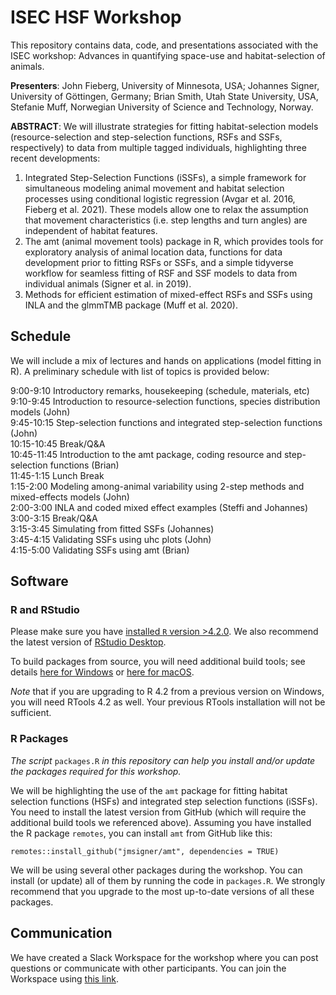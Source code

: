 # ISEC HSF Workshop
This repository contains data, code, and presentations associated with the ISEC workshop: Advances in quantifying space-use and habitat-selection of animals.

**Presenters**: John Fieberg, University of Minnesota, USA; Johannes Signer, University of Göttingen, Germany; Brian Smith, Utah State University, USA, Stefanie Muff, Norwegian University of Science and Technology, Norway.
 
**ABSTRACT**:
We will illustrate strategies for fitting habitat-selection models (resource-selection and step-selection functions, RSFs and SSFs, respectively) to data from multiple tagged individuals, highlighting three recent developments:
1. Integrated Step-Selection Functions (iSSFs), a simple framework for simultaneous modeling animal movement and habitat selection processes using conditional logistic regression (Avgar et al. 2016, Fieberg et al. 2021). These models allow one to relax the assumption that movement characteristics (i.e. step lengths and turn angles) are independent of habitat features.
2. The amt (animal movement tools) package in R, which provides tools for exploratory analysis of animal location data, functions for data development prior to fitting RSFs or SSFs, and a simple tidyverse workflow for seamless fitting of RSF and SSF models to data from individual animals (Signer et al. in 2019).
3. Methods for efficient estimation of mixed-effect RSFs and SSFs using INLA and the glmmTMB package (Muff et al. 2020).

## Schedule

We will include a mix of lectures and hands on applications (model fitting in R). A preliminary schedule with list of topics is provided below:

9:00-9:10 Introductory remarks, housekeeping (schedule, materials, etc)    
9:10-9:45 Introduction to resource-selection functions, species distribution models (John)  
9:45-10:15 Step-selection functions and integrated step-selection functions (John)   
10:15-10:45 Break/Q&A   
10:45-11:45 Introduction to the amt package, coding resource and step-selection functions (Brian)    
11:45-1:15 Lunch Break   
1:15-2:00 Modeling among-animal variability using 2-step methods and mixed-effects models (John)   
2:00-3:00 INLA and coded mixed effect examples (Steffi and Johannes)   
3:00-3:15 Break/Q&A   
3:15-3:45 Simulating from fitted SSFs (Johannes)   
3:45-4:15 Validating SSFs using uhc plots (John)   
4:15-5:00 Validating SSFs using amt (Brian)


## Software

### R and RStudio

Please make sure you have [installed `R` version >4.2.0](https://cran.r-project.org/). We also recommend the latest version of [RStudio Desktop](https://www.rstudio.com/products/rstudio/download/). 

To build packages from source, you will need additional build tools; see details [here for Windows](https://cran.r-project.org/bin/windows/Rtools/) or [here for macOS](https://mac.r-project.org/tools/). 

*Note* that if you are upgrading to R 4.2 from a previous version on Windows, you will need RTools 4.2 as well. Your previous RTools installation will not be sufficient.

### R Packages
*The script* `packages.R` *in this repository can help you install and/or update the packages required for this workshop.*

We will be highlighting the use of the `amt` package for fitting habitat selection functions (HSFs) and integrated step selection functions (iSSFs). You need to install the latest version from GitHub (which will require the additional build tools we referenced above). Assuming you have installed the R package `remotes`, you can install `amt` from GitHub like this:

```
remotes::install_github("jmsigner/amt", dependencies = TRUE)
```

We will be using several other packages during the workshop. You can install (or update) all of them by running the code in `packages.R`. We strongly recommend that you upgrade to the most up-to-date versions of all these packages.


## Communication

We have created a Slack Workspace for the workshop where you can post questions or communicate with other participants. You can join the Workspace using [this link](https://join.slack.com/t/isec2022works-e1k8729/shared_invite/zt-1bf9lo8rl-YUmdRKxMbiJqDrmxI_BAgA).
